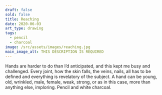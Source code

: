 ```yaml
---
draft: false
sold: false
title: Reaching
date: 2020-06-03
art_type: drawing
tags:
  - pencil
  - charcoal
image: /src/assets/images/reaching.jpg
main_image_alt: THIS DESCRIPTION IS REQUIRED
---
```

Hands are harder to do than I’d anticipated, and this kept me busy and challenged. Every joint, how the skin falls, the veins, nails, all has to be defined and everything is revelatory of the subject. A hand can be young, old, wrinkled, male, female, weak, strong, or as in this case, more than anything else, imploring. Pencil and white charcoal.